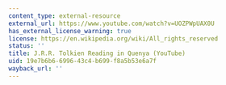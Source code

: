 ```yaml
---
content_type: external-resource
external_url: https://www.youtube.com/watch?v=UOZPWpUAX0U
has_external_license_warning: true
license: https://en.wikipedia.org/wiki/All_rights_reserved
status: ''
title: J.R.R. Tolkien Reading in Quenya (YouTube)
uid: 19e7b6b6-6996-43c4-b699-f8a5b53e6a7f
wayback_url: ''
---
```


